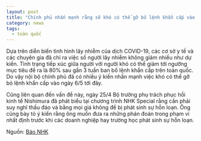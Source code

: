 ```yaml
---
layout: post
title: "Chính phủ nhấn mạnh rằng sẽ khó có thể gỡ bỏ lệnh khẩn cấp vào ngày 6/5"
category: news
tags: 
  - toàn quốc
---
```

Dựa trên diễn biến tình hình lây nhiễm của dịch COVID-19, các cơ sở y tế và các chuyên gia đã chỉ ra việc số người lây nhiễm không giảm nhiều như dự kiến. Tình trạng tiếp xúc giữa người với người khó có thể giảm tới ngưỡng mục tiêu đề ra là 80% sau gần 3 tuần ban bố lệnh khẩn cấp trên toàn quốc. Do vậy nội bộ chính phủ đã có nhiều ý kiến nhấn mạnh việc khó có thể gỡ bỏ lệnh khẩn cấp vào ngày 6/5 tới đây. 

Cũng liên quan đến vấn đề này, ngày 25/4 Bộ trưởng phụ trách phục hồi kinh tế Nishimura đã phát biểu tại chương trình NHK Special rằng cần phải suy nghĩ thấu đáo và bằng mọi giá không để bị phát sinh sự hỗn loạn. Ông cũng bày tỏ ý kiến rằng ông muốn đưa ra những phán đoán trong phạm vi nhất định trước khi các doanh nghiệp hay trường học phát sinh sự hỗn loạn.

Nguồn: [Báo NHK](https://www3.nhk.or.jp/news/html/20200426/k10012406051000.html)